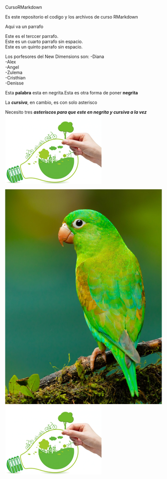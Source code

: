 CursoRMarkdown

Es este repositorio el codigo y los archivos de curso RMarkdown

Aqui va un parrafo

Este es el terccer parrafo.\
Este es un cuarto parrafo sin espacio.\
Este es un quinto parrafo sin espacio.

Los porfesores del New Dimensions son: -Diana \
-Alex\
-Angel\
-Zulema\
-Cristhian\
-Denisse

Esta **palabra** esta en negrita.Esta es otra forma de poner **negrita**

La ***cursiva***, en cambio, es con solo asterisco

Necesito tres ***asteriscos para que este en negrita y cursiva a la vez***![ecologico](Imagen/ecologico.png)

![](imagen/LORO1.jpg)\
![](imagen/ecologico.png)
